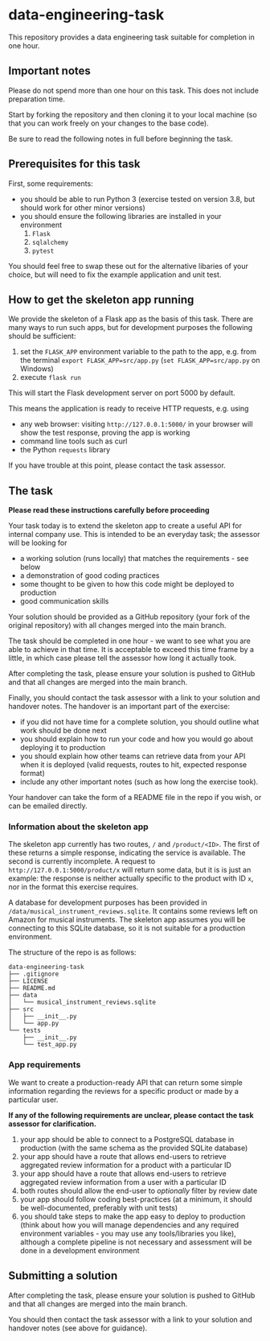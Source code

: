 data-engineering-task
=====================

This repository provides a data engineering task suitable for completion in one hour.

Important notes
---------------

Please do not spend more than one hour on this task. This does not include preparation time.

Start by forking the repository and then cloning it to your local machine (so that you can work freely on your changes to the base code).

Be sure to read the following notes in full before beginning the task.

Prerequisites for this task
---------------------------

First, some requirements:

- you should be able to run Python 3 (exercise tested on version 3.8, but should work for other minor versions)
- you should ensure the following libraries are installed in your environment
  1. `Flask`
  2. `sqlalchemy`
  3. `pytest`

You should feel free to swap these out for the alternative libaries of your choice, but will need to fix the example application and unit test.

How to get the skeleton app running
-----------------------------------

We provide the skeleton of a Flask app as the basis of this task. There are many ways to run such apps, but for development purposes the following should be sufficient:

1. set the `FLASK_APP` environment variable to the path to the app, e.g. from the terminal `export FLASK_APP=src/app.py` (`set FLASK_APP=src/app.py` on Windows)
2. execute `flask run`

This will start the Flask development server on port 5000 by default.

This means the application is ready to receive HTTP requests, e.g. using

- any web browser: visiting `http://127.0.0.1:5000/` in your browser will show the test response, proving the app is working
- command line tools such as curl
- the Python `requests` library

If you have trouble at this point, please contact the task assessor.

The task
--------

**Please read these instructions carefully before proceeding**

Your task today is to extend the skeleton app to create a useful API for internal company use. This is intended to be an everyday task; the assessor will be looking for

- a working solution (runs locally) that matches the requirements - see below
- a demonstration of good coding practices
- some thought to be given to how this code might be deployed to production
- good communication skills

Your solution should be provided as a GitHub repository (your fork of the original repository) with all changes merged into the main branch.

The task should be completed in one hour - we want to see what you are able to achieve in that time. It is acceptable to exceed this time frame by a little, in which case please tell the assessor how long it actually took.

After completing the task, please ensure your solution is pushed to GitHub and that all changes are merged into the main branch.

Finally, you should contact the task assessor with a link to your solution and handover notes. The handover is an important part of the exercise: 

- if you did not have time for a complete solution, you should outline what work should be done next
- you should explain how to run your code and how you would go about deploying it to production
- you should explain how other teams can retrieve data from your API when it is deployed (valid requests, routes to hit, expected response format)
- include any other important notes (such as how long the exercise took).

Your handover can take the form of a README file in the repo if you wish, or can be emailed directly.

### Information about the skeleton app

The skeleton app currently has two routes, `/` and `/product/<ID>`. The first of these returns a simple response, indicating the service is available. The second is currently incomplete. A request to `http://127.0.0.1:5000/product/x` will return some data, but it is  is just an example: the response is neither actually specific to the product with ID `x`, nor in the format this exercise requires.

A database for development purposes has been provided in `/data/musical_instrument_reviews.sqlite`. It contains some reviews left on Amazon for musical instruments. The skeleton app assumes you will be connecting to this SQLite database, so it is not suitable for a production environment.

The structure of the repo is as follows:

```
data-engineering-task
├── .gitignore
├── LICENSE
├── README.md
├── data
│   └── musical_instrument_reviews.sqlite
├── src
│   ├── __init__.py
│   └── app.py
└── tests
    ├── __init__.py
    └── test_app.py
```

### App requirements

We want to create a production-ready API that can return some simple information regarding the reviews for a specific product or made by a particular user.

**If any of the following requirements are unclear, please contact the task assessor for clarification.**

1. your app should be able to connect to a PostgreSQL database in production (with the same schema as the provided SQLite database)
2. your app should have a route that allows end-users to retrieve aggregated review information for a product with a particular ID
3. your app should have a route that allows end-users to retrieve aggregated review information from a user with a particular ID
4. both routes should allow the end-user to _optionally_ filter by review date
5. your app should follow coding best-practices (at a minimum, it should be well-documented, preferably with unit tests)
6. you should take steps to make the app easy to deploy to production (think about how you will manage dependencies and any required environment variables - you may use any tools/libraries you like), although a complete pipeline is not necessary and assessment will be done in a development environment

Submitting a solution
---------------------

After completing the task, please ensure your solution is pushed to GitHub and that all changes are merged into the main branch.

You should then contact the task assessor with a link to your solution and handover notes (see above for guidance).
